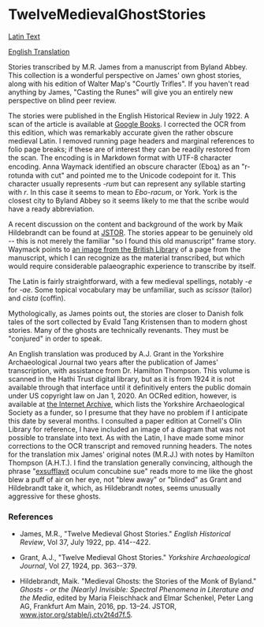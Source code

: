 # TwelveMedievalGhostStories

[Latin Text](/latin.md)

[English Translation](english.md)

Stories transcribed by M.R. James from a manuscript from Byland Abbey.
This collection is a wonderful perspective on James' own ghost stories, along with his edition of Walter Map's "Courtly Trifles".
If you haven't read anything by James, "Casting the Runes" will give you an entirely new perspective on blind peer review.

The stories were published in the English Historical Review in July 1922.
A scan of the article is available at [Google Books](https://books.google.com/books?id=d6LRAAAAMAAJ&pg=PA414#v=onepage&q&f=false).
I corrected the OCR from this edition, which was remarkably accurate given the rather obscure medieval Latin.
I removed running page headers and marginal references to folio page breaks; if these are of interest they can be readily restored from the scan.
The encoding is in Markdown format with UTF-8 character encoding. Anna Waymack identified an obscure character (Eboꝝ) as an "r-rotunda with cut" and pointed me to the Unicode codepoint for it. This character usually represents *-rum* but can represent any syllable starting with *r*. In this case it seems to mean to *Ebo-racum*, or York. York is the closest city to Byland Abbey so it seems likely to me that the scribe would have a ready abbreviation.

A recent discussion on the content and background of the work by Maik Hildebrandt can be found at [JSTOR](https://www.jstor.org/stable/j.ctv2t4d7f.5).
The stories appear to be genuinely old -- this is not merely the familiar "so I found this old manuscript" frame story.
Waymack points to [an image from the British Library](https://www.bl.uk/catalogues/illuminatedmanuscripts/ILLUMIN.ASP?Size=mid&IllID=41133) of a page from the manuscript, which I can recognize as the material transcribed, but which would require considerable palaeographic experience to transcribe by itself.

The Latin is fairly straightforward, with a few medieval spellings, notably *-e* for *-ae*. Some topical vocabulary may be unfamiliar, such as *scissor* (tailor) and *cista* (coffin).

Mythologically, as James points out, the stories are closer to Danish folk tales of the sort collected by Evald Tang Kristensen than to modern ghost stories.
Many of the ghosts are technically revenants.
They must be "conjured" in order to speak.

An English translation was produced by A.J. Grant in the Yorkshire Archaeological Journal two years after the publication of James' transcription, with assistance from Dr. Hamilton Thompson.
This volume is scanned in the Hathi Trust digital library, but as it is from 1924 it is not available through that interface until it definitively enters the public domain under US copyright law on Jan 1, 2020.
An OCRed edition, however, is available at [the Internet Archive](https://archive.org/stream/YAJ0271924/YAJ0271924_djvu.txt), which lists the Yorkshire Archaeological Society as a funder, so I presume that they have no problem if I anticipate this date by several months.
I consulted a paper edition at Cornell's Olin Library for reference, I have included an image of a diagram that was not possible to translate into text.
As with the Latin, I have made some minor corrections to the OCR transcript and removed running headers.
The notes for the translation mix James' original notes (M.R.J.) with notes by Hamilton Thompson (A.H.T.).
I find the translation generally convincing, although the phrase "[exsufflavit](https://www.perseus.tufts.edu/hopper/text?doc=Perseus%3Atext%3A1999.04.0059%3Aalphabetic+letter%3DE%3Aentry+group%3D46%3Aentry%3Dexsufflo) oculum concubine sue" reads more to me like the ghost blew a puff of air on her eye, not "blew away" or "blinded" as Grant and Hildebrandt take it, which, as Hildebrandt notes, seems unusually aggressive for these ghosts.

### References

* James, M.R., "Twelve Medieval Ghost Stories." *English Historical Review*, Vol 37, July 1922, pp. 414--422.

* Grant, A.J., "Twelve Medieval Ghost Stories." *Yorkshire Archaeological Journal*, Vol 27, 1924, pp. 363--379.

* Hildebrandt, Maik. "Medieval Ghosts: the Stories of the Monk of Byland." *Ghosts - or the (Nearly) Invisible: Spectral Phenomena in Literature and the Media*, edited by Maria Fleischhack and Elmar Schenkel, Peter Lang AG, Frankfurt Am Main, 2016, pp. 13–24. JSTOR, www.jstor.org/stable/j.ctv2t4d7f.5.


